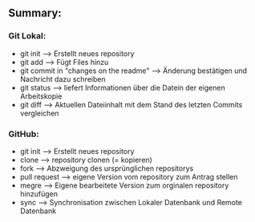 
























## Summary:

### Git Lokal: 

 - git init --> Erstellt neues repository
 - git add --> Fügt Files hinzu
 - git commit in "changes on the readme" --> Änderung bestätigen und Nachricht dazu schreiben 
 - git status --> liefert Informationen über die Datein der eigenen Arbeitskopie
 - git diff --> Aktuellen Dateiinhalt mit dem Stand des letzten Commits vergleichen
 
 ### GitHub:
 
 - git init --> Erstellt neues repository
 - clone --> repository clonen (= kopieren)
 - fork --> Abzweigung des ursprünglichen repositorys
 - pull request --> eigene Version vom repository zum Antrag stellen
 - megre --> Eigene bearbeitete Version zum orginalen repository hinzufügen
 - sync --> Synchronisation zwischen Lokaler Datenbank und Remote Datenbank
